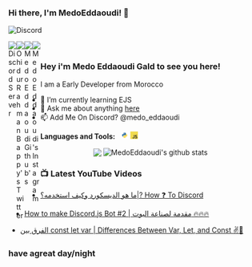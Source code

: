 ### Hi there, I'm MedoEddaoudi! 👋

![Discord](https://discord.c99.nl/widget/theme-3/526067323941945344.png)

<a href="https://discord.gg/fFgRKZ34ZN">
  <img align="left" alt="Discord Server" width="16px" src="https://cdn.jsdelivr.net/npm/simple-icons@v3/icons/discord.svg" />
</a>
<a href="https://twitter.com/EddaoudiMedo">
  <img align="left" alt="Ohidur Rahman Bappy's Twitter" width="16px" src="https://cdn.jsdelivr.net/npm/simple-icons@v3/icons/twitter.svg" />
</a>
 <a href="https://github.com/medoeddaoudi1">
  <img align="left" alt="MedoEddaoudi Github's" width="16px" src="https://cdn.jsdelivr.net/npm/simple-icons@v3/icons/github.svg" />
</a>
<a href="https://instagram.com/medo_eddaoudi/">
  <img align="left" alt="MedoEddaoudi's Instagram" width="16px" src="https://cdn.jsdelivr.net/npm/simple-icons@v3/icons/instagram.svg" />
</a>



<br />

### Hey i'm Medo Eddaoudi Gald to see you here! &nbsp;

I am a Early Developer from Morocco
 - 🌱 I’m currently learning EJS
- 💬 Ask me about anything [here](https://discord.gg/fFgRKZ34ZN)
- 📫 Add Me On Discord? @medo_eddaoudi

**Languages and Tools:** &nbsp;
<code><img height="15" src="https://raw.githubusercontent.com/github/explore/80688e429a7d4ef2fca1e82350fe8e3517d3494d/topics/python/python.png"></code>
 <code><img height="15" src="https://raw.githubusercontent.com/github/explore/80688e429a7d4ef2fca1e82350fe8e3517d3494d/topics/javascript/javascript.png"></code>


<p align="center">
  <img align="center" src="https://github-readme-stats.vercel.app/api/top-langs/?username=medoeddaoudi1&theme=radical&hide_langs_below=1&layout=compact" />
  <img align="center" src="https://github-readme-stats.vercel.app/api?username=medoeddaoudi1&show_icons=true&theme=radical&line_height=21" alt="MedoEddaoudi's github stats"/>



### 📺 Latest YouTube Videos
<!-- YOUTUBE:START -->
- [ما هو الديسكورد وكيف استخدمه؟|? How ❓ To Discord](https://www.youtube.com/watch?v=s1T_AKHGjM8)
 <!-- YOUTUBE:END -->
 <!-- YOUTUBE:START -->
- [How to make Discord.js Bot #2 | مقدمة لصناعة البوت 🔥🔥🔥](https://www.youtube.com/watch?v=jbE8N35tTSQ)
 <!-- YOUTUBE:END -->
 <!-- YOUTUBE:START -->
- [الفرق بين const let var | Differences Between Var, Let, and Const ✌🔰](https://www.youtube.com/watch?v=PA5xdJRnLas)
 <!-- YOUTUBE:END -->

### have agreat day/night
